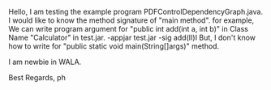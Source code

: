 Hello,
I am testing the example program PDFControlDependencyGraph.java. I would like to know the method signature of "main method".
for example, We can write program argument for "public int add(int a, int b)" in Class Name "Calculator" in test.jar.
    -appjar test.jar -sig add(II)I
But, I don't know how to write for "public static void main(String[]args)" method.
  

   I am newbie in WALA.


Best Regards,
ph